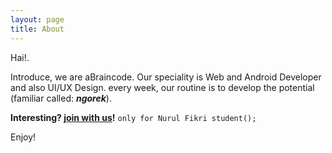 ```yaml
---
layout: page
title: About
---
```


Hai!.

Introduce, we are aBraincode. Our speciality is Web and Android Developer and also UI/UX Design. every week, our routine is to develop the potential (familiar called: ___ngorek___).

**Interesting?  <a href="#">join with us</a>!**
`only for Nurul Fikri student();`

Enjoy!
